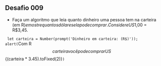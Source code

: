 ## Desafio 009

- Faça um algoritmo que leia quanto dinheiro uma pessoa tem na carteira (em R$) e mostre quantos dólares ela pode comprar. Considere US$1,00 = R$3,45.

`
	let carteira = Number(prompt('Dinheiro em carteira: (R$)'));
	alert(`Com R$${carteira} você pode comprar US$${(carteira * 3.45).toFixed(2)}`)
`